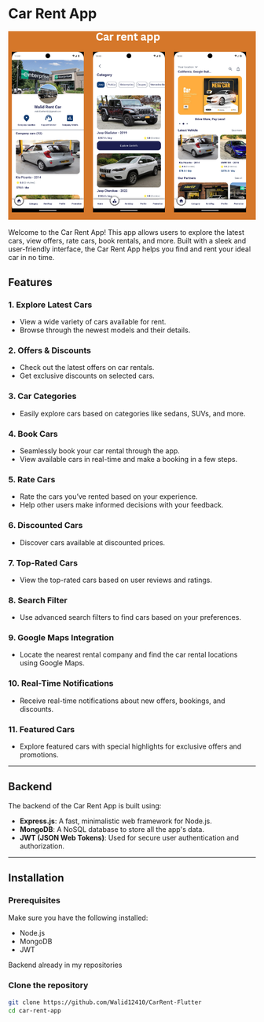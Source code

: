 # Car Rent App

![Car Rent App](./assets/carrent.png)

Welcome to the Car Rent App! This app allows users to explore the latest cars, view offers, rate cars, book rentals, and more. Built with a sleek and user-friendly interface, the Car Rent App helps you find and rent your ideal car in no time.

## Features

### 1. **Explore Latest Cars**
   - View a wide variety of cars available for rent.
   - Browse through the newest models and their details.

### 2. **Offers & Discounts**
   - Check out the latest offers on car rentals.
   - Get exclusive discounts on selected cars.

### 3. **Car Categories**
   - Easily explore cars based on categories like sedans, SUVs, and more.

### 4. **Book Cars**
   - Seamlessly book your car rental through the app.
   - View available cars in real-time and make a booking in a few steps.

### 5. **Rate Cars**
   - Rate the cars you’ve rented based on your experience.
   - Help other users make informed decisions with your feedback.

### 6. **Discounted Cars**
   - Discover cars available at discounted prices.

### 7. **Top-Rated Cars**
   - View the top-rated cars based on user reviews and ratings.

### 8. **Search Filter**
   - Use advanced search filters to find cars based on your preferences.

### 9. **Google Maps Integration**
   - Locate the nearest rental company and find the car rental locations using Google Maps.

### 10. **Real-Time Notifications**
   - Receive real-time notifications about new offers, bookings, and discounts.

### 11. **Featured Cars**
   - Explore featured cars with special highlights for exclusive offers and promotions.

---

## Backend

The backend of the Car Rent App is built using:

- **Express.js**: A fast, minimalistic web framework for Node.js.
- **MongoDB**: A NoSQL database to store all the app's data.
- **JWT (JSON Web Tokens)**: Used for secure user authentication and authorization.

---

## Installation

### Prerequisites
Make sure you have the following installed:

- Node.js
- MongoDB
- JWT

Backend already in my repositories

### Clone the repository

```bash
git clone https://github.com/Walid12410/CarRent-Flutter
cd car-rent-app
